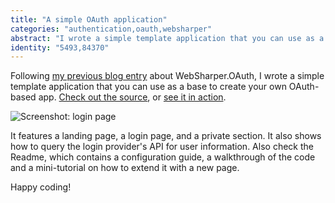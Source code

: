 ```yaml
---
title: "A simple OAuth application"
categories: "authentication,oauth,websharper"
abstract: "I wrote a simple template application that you can use as a base to create your own OAuth-based app."
identity: "5493,84370"
---
```

Following [my previous blog entry](/user/denuziere/20180109-password-less-authentication-with-websharper-oauth.md) about WebSharper.OAuth, I wrote a simple template application that you can use as a base to create your own OAuth-based app. [Check out the source](https://github.com/dotnet-websharper/oauth-app), or [see it in action](http://websharperoauthexample.azurewebsites.net/).

![Screenshot: login page](https://raw.githubusercontent.com/dotnet-websharper/oauth-app/e954327/OAuthExample/img/not-logged-in.png)

It features a landing page, a login page, and a private section. It also shows how to query the login provider's API for user information. Also check the Readme, which contains a configuration guide, a walkthrough of the code and a mini-tutorial on how to extend it with a new page.

Happy coding!